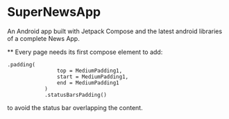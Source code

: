 # SuperNewsApp

An Android app built with Jetpack Compose and the latest android libraries of a complete News App.

** Every page needs its first compose element to add:

```
.padding(
                top = MediumPadding1,
                start = MediumPadding1,
                end = MediumPadding1
            )
            .statusBarsPadding()
```

to avoid the status bar overlapping the content.